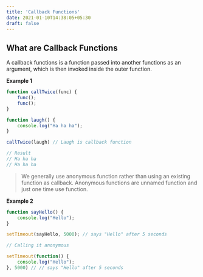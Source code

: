 ```yaml
---
title: 'Callback Functions'
date: 2021-01-10T14:38:05+05:30
draft: false
---
```


## What are Callback Functions

A callback functions is a function passed into another functions as an argument, which is then invoked inside the outer function.

**Example 1**

```javascript
function callTwice(func) {
	func();
	func();
}

function laugh() {
	console.log("Ha ha ha");
}

callTwice(laugh) // Laugh is callback function

// Result
// Ha ha ha 
// Ha ha ha
```

> We generally use anonymous function rather than using an existing function as callback. Anonymous functions are unnamed function and just one time use function.

**Example 2**

```javascript
function sayHello() {
	console.log("Hello");
}

setTimeout(sayHello, 5000); // says "Hello" after 5 seconds

// Calling it anonymous

setTimeout(function() {
	console.log("Hello");
}, 5000) // // says "Hello" after 5 seconds
```
